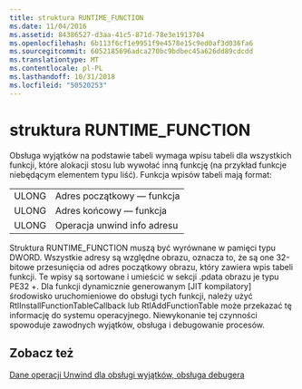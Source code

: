 ```yaml
---
title: struktura RUNTIME_FUNCTION
ms.date: 11/04/2016
ms.assetid: 84386527-d3aa-41c5-871d-78e3e1913704
ms.openlocfilehash: 6b113f6cf1e9951f9e4578e15c9ed0af3d036fa6
ms.sourcegitcommit: 6052185696adca270bc9bdbec45a626dd89cdcdd
ms.translationtype: MT
ms.contentlocale: pl-PL
ms.lasthandoff: 10/31/2018
ms.locfileid: "50520253"
---
```

# <a name="struct-runtimefunction"></a>struktura RUNTIME_FUNCTION

Obsługa wyjątków na podstawie tabeli wymaga wpisu tabeli dla wszystkich funkcji, które alokacji stosu lub wywołać inną funkcję (na przykład funkcje niebędącym elementem typu liść). Funkcja wpisów tabeli mają format:

|||
|-|-|
|ULONG|Adres początkowy — funkcja|
|ULONG|Adres końcowy — funkcja|
|ULONG|Operacja unwind info adresu|

Struktura RUNTIME_FUNCTION muszą być wyrównane w pamięci typu DWORD. Wszystkie adresy są względne obrazu, oznacza to, że są one 32-bitowe przesunięcia od adres początkowy obrazu, który zawiera wpis tabeli funkcji. Te wpisy są sortowane i umieścić w sekcji .pdata obrazu je typu PE32 +. Dla funkcji dynamicznie generowanym [JIT kompilatory] środowisko uruchomieniowe do obsługi tych funkcji, należy użyć RtlInstallFunctionTableCallback lub RtlAddFunctionTable może przekazać tę informację do systemu operacyjnego. Niewykonanie tej czynności spowoduje zawodnych wyjątków, obsługa i debugowanie procesów.

## <a name="see-also"></a>Zobacz też

[Dane operacji Unwind dla obsługi wyjątków, obsługa debugera](../build/unwind-data-for-exception-handling-debugger-support.md)